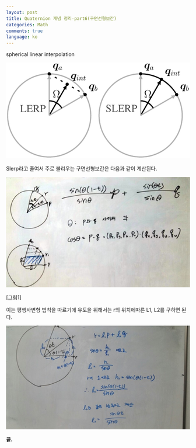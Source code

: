 ```yaml
---
layout: post
title: Quaternion 개념 정리-part6(구면선형보간)
categories: Math
comments: true
language: ko
---
```


spherical linear interpolation


![](/assets/img/QuatPart6/slerp.png)

Slerp라고 줄여서 주로 불리우는 구면선형보간은 다음과 같이 계산된다.

![](/assets/img/QuatPart6/rotation_with_quaternion_12.jpg)

[그림1]

이는 평행사변형 법칙을 따르기에 유도을 위해서는 r의 위치에따른 L1, L2를 구하면 된다.

![](/assets/img/QuatPart6/rotation_with_quaternion_13.jpg)

**끝.**